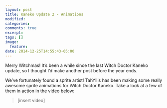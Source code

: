 ```yaml
---
layout: post
title: Kaneko Update 2 - Animations
modified:
categories:
comments: true
excerpt:
tags: []
image:
  feature:
date: 2014-12-25T14:55:43-05:00
---
```

Merry Witchmas! It’s been a while since the last Witch Doctor Kaneko update, so I thought I’d make another post before the year ends.

We’ve fortunately found a sprite artist! TahYllis has been making some really awesome sprite animations for Witch Doctor Kaneko. Take a look at a few of them in action in the video below:

> [insert video]
